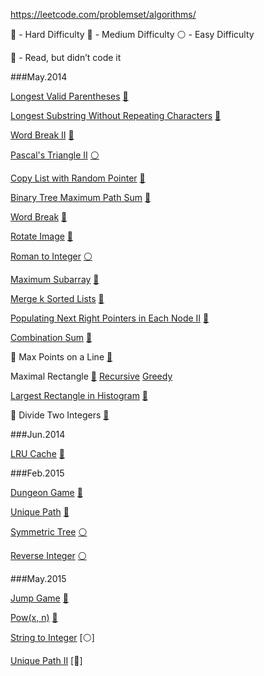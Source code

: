 https://leetcode.com/problemset/algorithms/

:red_circle: - Hard Difficulty
:large_blue_circle: - Medium Difficulty
:white_circle: - Easy Difficulty

:memo: - Read, but didn’t code it

###May.2014

[Longest Valid Parentheses](src/main/java/leetcode/1405/LongestValidParentheses.java) [:red_circle:](http://oj.leetcode.com/problems/longest-valid-parentheses/)

[Longest Substring Without Repeating Characters](src/main/java/leetcode/1405/LongestSubstringWithoutRepeatingCharacters.java) [:large_blue_circle:](http://oj.leetcode.com/problems/longest-substring-without-repeating-characters/)

[Word Break II](src/main/java/leetcode/1405/WordBreakII.java) [:red_circle:](http://oj.leetcode.com/problems/word-break-ii/)

[Pascal's Triangle II](src/main/java/leetcode/1405/PascalsTriangleII.java) [:white_circle:](http://oj.leetcode.com/problems/pascals-triangle-ii/)

[Copy List with Random Pointer](src/main/java/leetcode/1405/CopyListwithRandomPointer.java) [:red_circle:](http://oj.leetcode.com/problems/copy-list-with-random-pointer/)

[Binary Tree Maximum Path Sum](src/main/java/leetcode/1405/BinaryTreeMaximumPathSum.java) [:red_circle:](http://oj.leetcode.com/problems/binary-tree-maximum-path-sum/)

[Word Break](src/main/java/leetcode/1405/WordBreak.java) [:large_blue_circle:](http://oj.leetcode.com/problems/word-break/)

[Rotate Image](src/main/java/leetcode/1405/RotateImage.java) [:large_blue_circle:](http://oj.leetcode.com/problems/rotate-image/)

[Roman to Integer](src/main/java/leetcode/1405/RomantoInteger.java) [:white_circle:](http://oj.leetcode.com/problems/roman-to-integer/)

[Maximum Subarray](src/main/java/leetcode/1405/MaximumSubarray.java) [:large_blue_circle:](http://oj.leetcode.com/problems/maximum-subarray/)

[Merge k Sorted Lists](src/main/java/leetcode/1405/MergekSortedLists.java) [:red_circle:](http://oj.leetcode.com/problems/merge-k-sorted-lists/)

[Populating Next Right Pointers in Each Node II](src/main/java/leetcode/1405/PopulatingNextRightPointersinEachNodeII.java) [:red_circle:](http://oj.leetcode.com/problems/populating-next-right-pointers-in-each-node-ii/)

[Combination Sum](src/main/java/leetcode/1405/CombinationSum.java) [:large_blue_circle:](https://oj.leetcode.com/problems/combination-sum/)

:memo: Max Points on a Line [:red_circle:](http://oj.leetcode.com/problems/max-points-on-a-line/)

Maximal Rectangle [:red_circle:](https://oj.leetcode.com/problems/maximal-rectangle/) 
[Recursive](src/main/java/leetcode/1405/MaximalRectangleRecursive.java) 
[Greedy](src/main/java/leetcode/1405/MaximalRectangleGreedy.java)

[Largest Rectangle in Histogram](src/main/java/leetcode/1405/LargestRectangleInHistogram.java) [:red_circle:](https://oj.leetcode.com/problems/largest-rectangle-in-histogram/)

:memo: Divide Two Integers [:large_blue_circle:](https://oj.leetcode.com/problems/divide-two-integers/)


###Jun.2014

[LRU Cache](src/main/java/leetcode/1406/LRUCache.java) [:red_circle:](https://oj.leetcode.com/problems/lru-cache/)


###Feb.2015

[Dungeon Game](src/main/java/leetcode/1502/DungeonGame.java) [:red_circle:](https://oj.leetcode.com/problems/dungeon-game/)

[Unique Path](src/main/java/leetcode/1502/UniquePath.java) [:large_blue_circle:](https://oj.leetcode.com/problems/unique-paths/)

[Symmetric Tree](src/main/java/leetcode/1502/SymmetricTree.java) [:white_circle:](https://oj.leetcode.com/problems/symmetric-tree/)

[Reverse Integer](src/main/java/leetcode/1502/ReverseInteger.java) [:white_circle:](https://oj.leetcode.com/problems/reverse-integer/)

###May.2015

[Jump Game](src/main/java/leetcode/1505/JumpGame.java) [:large_blue_circle:](https://leetcode.com/problems/jump-game/)

[Pow(x, n)](src/main/java/leetcode/1505/PowXN.java) [:large_blue_circle:](https://leetcode.com/problems/powx-n/)

[String to Integer](src/main/java/leetcode/1505/StringToInteger.java) [:white_circle:]

[Unique Path II](src/main/java/leetcode/1505/UniquePathII.java) [:large_blue_circle:]
